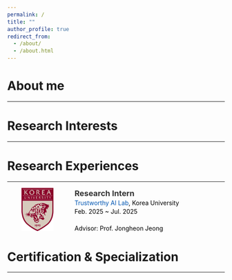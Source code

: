 ```yaml
---
permalink: /
title: ""
author_profile: true
redirect_from: 
  - /about/
  - /about.html
---
```


About me
======
---

Research Interests
======
---

Research Experiences
======
---

<style>
  .lab-link-hover {
    color: #0056b3;
    text-decoration: none !important;
    transition: color 0.2s ease-in-out;
  }
  .lab-link-hover:hover {
    color: #FFA500;
  }
</style>
<div style="display: flex; gap: 36px; align-items: flex-start; margin-bottom: 32px;">
  <img src="/images/korea.png" alt="Korea University"
       style="width: 100px; height: 100px; object-fit: contain; margin-left: 20px;">

  <div style="font-size: 14px; line-height: 1.4; color: #000;">
    <strong style="font-size: 18px; color: #333;">Research Intern</strong><br>
    <a href="연구실_홈페이지_주소" target="_blank" class="lab-link-hover">Trustworthy AI Lab</a>, Korea University<br>
    Feb. 2025 ~ Jul. 2025<br>
    <br>
    Advisor: Prof. Jongheon Jeong
  </div>
</div>

Certification & Specialization
======
---
